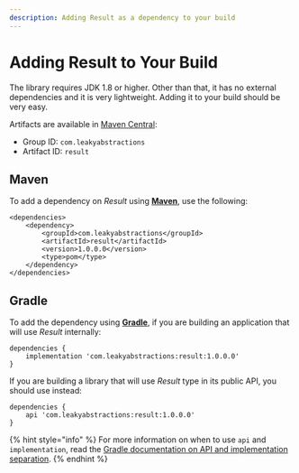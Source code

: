 ```yaml
---
description: Adding Result as a dependency to your build
---
```


# Adding Result to Your Build

The library requires JDK 1.8 or higher. Other than that, it has no external dependencies and it is very lightweight. Adding it to your build should be very easy.

Artifacts are available in [Maven Central](https://search.maven.org/artifact/com.leakyabstractions/result):

* Group ID: `com.leakyabstractions`
* Artifact ID: `result`

## Maven

To add a dependency on _Result_ using [**Maven**](https://maven.apache.org/), use the following:

```markup
<dependencies>
    <dependency>
        <groupId>com.leakyabstractions</groupId>
        <artifactId>result</artifactId>
        <version>1.0.0.0</version>
        <type>pom</type>
    </dependency>
</dependencies>
```

## Gradle

To add the dependency using [**Gradle**](https://gradle.org/), if you are building an application that will use _Result_ internally:

```text
dependencies {
    implementation 'com.leakyabstractions:result:1.0.0.0'
}
```

If you are building a library that will use _Result_ type in its public API, you should use instead:

```text
dependencies {
    api 'com.leakyabstractions:result:1.0.0.0'
}
```

{% hint style="info" %}
For more information on when to use `api` and `implementation`, read the [Gradle documentation on API and implementation separation](https://docs.gradle.org/current/userguide/java_library_plugin.html#sec:java_library_separation).
{% endhint %}

